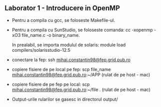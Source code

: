 ## Laborator 1 - Introducere in OpenMP

* Pentru a compila cu gcc, se foloseste Makefile-ul.

* Pentru a compila cu SunStudio, se foloseste comanda: cc -xopenmp -xO3 file_name.c -o binary_name. 

    In prealabil, se importa modulul de solaris: module load compilers/solarisstudio-12.5

* conectare la fep: ssh mihai.constantin98@fep.grid.pub.ro

* copiere fisiere de pe local pe fep: scp file_name mihai.constantin98@fep.grid.pub.ro:~/APP (rulat de pe host - mac)

* copiere fisiere de pe fep pe local: scp mihai.constantin98@fep.grid.pub.ro:~/file . (rulat de pe host - mac)

* Output-urile rularilor se gasesc in directorul output/